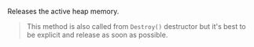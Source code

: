 ﻿Releases the active heap memory. 

> This method is also called from `Destroy()` destructor but it's best to be explicit and release as soon as possible.
